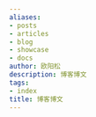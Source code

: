 ```yaml
---
aliases:
- posts
- articles
- blog
- showcase
- docs
author: 欧阳松
description: 博客博文
tags:
- index
title: 博客博文
---
```

